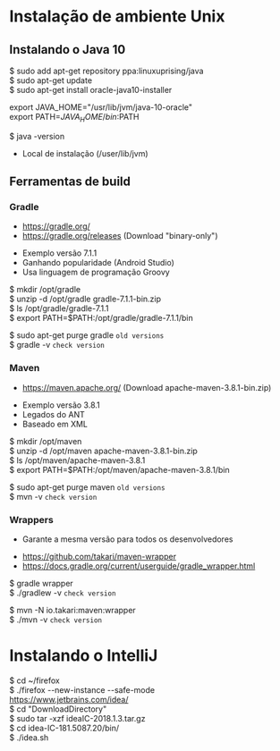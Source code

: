 # Instalação de ambiente Unix

## Instalando o Java 10

$ sudo add apt-get repository ppa:linuxuprising/java  
$ sudo apt-get update  
$ sudo apt-get install oracle-java10-installer  

export JAVA_HOME="/usr/lib/jvm/java-10-oracle"  
export PATH=$JAVA_HOME/bin:$PATH  

$ java -version  

+ Local de instalação (/user/lib/jvm)  

## Ferramentas de build

### Gradle
+ https://gradle.org/
+ https://gradle.org/releases (Download "binary-only")

- Exemplo versão 7.1.1
- Ganhando popularidade (Android Studio)
- Usa linguagem de programação Groovy

$ mkdir /opt/gradle  
$ unzip -d /opt/gradle gradle-7.1.1-bin.zip  
$ ls /opt/gradle/gradle-7.1.1  
$ export PATH=$PATH:/opt/gradle/gradle-7.1.1/bin  

$ sudo apt-get purge gradle `old versions`  
$ gradle -v `check version`  
  
### Maven
+ https://maven.apache.org/  (Download apache-maven-3.8.1-bin.zip)

- Exemplo versão 3.8.1  
- Legados do ANT  
- Baseado em XML  

$ mkdir /opt/maven  
$ unzip -d /opt/maven apache-maven-3.8.1-bin.zip  
$ ls /opt/maven/apache-maven-3.8.1  
$ export PATH=$PATH:/opt/maven/apache-maven-3.8.1/bin

$ sudo apt-get purge maven `old versions`  
$ mvn -v `check version`  

### Wrappers  
- Garante a mesma versão para todos os desenvolvedores  

+ https://github.com/takari/maven-wrapper  
+ https://docs.gradle.org/current/userguide/gradle_wrapper.html  

$ gradle wrapper  
$ ./gradlew -v `check version`  

$ mvn -N io.takari:maven:wrapper  
$ ./mvn -v `check version`  

# Instalando o IntelliJ

$ cd ~/firefox  
$ ./firefox --new-instance --safe-mode  
https://www.jetbrains.com/idea/  
$ cd "DownloadDirectory"  
$ sudo tar -xzf ideaIC-2018.1.3.tar.gz  
$ cd idea-IC-181.5087.20/bin/  
$ ./idea.sh  
